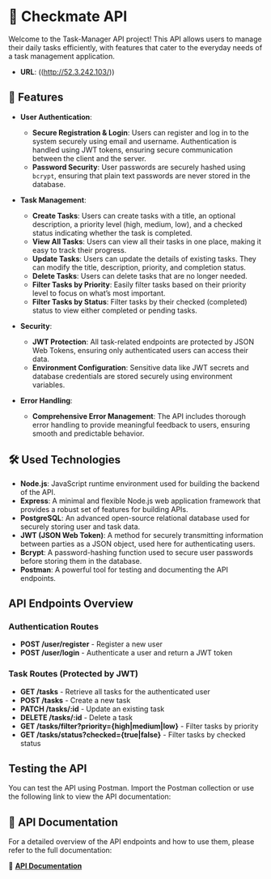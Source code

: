 # 📝 Checkmate API

Welcome to the Task-Manager API project! This API allows users to manage their daily tasks efficiently, with features that cater to the everyday needs of a task management application.

- **URL**: ((http://52.3.242.103/))
## 🚀 Features

- **User Authentication**:
  - **Secure Registration & Login**: Users can register and log in to the system securely using email and username. Authentication is handled using JWT tokens, ensuring secure communication between the client and the server.
  - **Password Security**: User passwords are securely hashed using `bcrypt`, ensuring that plain text passwords are never stored in the database.

- **Task Management**:
  - **Create Tasks**: Users can create tasks with a title, an optional description, a priority level (high, medium, low), and a checked status indicating whether the task is completed.
  - **View All Tasks**: Users can view all their tasks in one place, making it easy to track their progress.
  - **Update Tasks**: Users can update the details of existing tasks. They can modify the title, description, priority, and completion status.
  - **Delete Tasks**: Users can delete tasks that are no longer needed.
  - **Filter Tasks by Priority**: Easily filter tasks based on their priority level to focus on what’s most important.
  - **Filter Tasks by Status**: Filter tasks by their checked (completed) status to view either completed or pending tasks.

- **Security**:
  - **JWT Protection**: All task-related endpoints are protected by JSON Web Tokens, ensuring only authenticated users can access their data.
  - **Environment Configuration**: Sensitive data like JWT secrets and database credentials are stored securely using environment variables.

- **Error Handling**:
  - **Comprehensive Error Management**: The API includes thorough error handling to provide meaningful feedback to users, ensuring smooth and predictable behavior.

## 🛠️ Used Technologies

- **Node.js**: JavaScript runtime environment used for building the backend of the API.
- **Express**: A minimal and flexible Node.js web application framework that provides a robust set of features for building APIs.
- **PostgreSQL**: An advanced open-source relational database used for securely storing user and task data.
- **JWT (JSON Web Token)**: A method for securely transmitting information between parties as a JSON object, used here for authenticating users.
- **Bcrypt**: A password-hashing function used to secure user passwords before storing them in the database.
- **Postman**: A powerful tool for testing and documenting the API endpoints.

## API Endpoints Overview
### Authentication Routes

- **POST /user/register** - Register a new user
- **POST /user/login** - Authenticate a user and return a JWT token

### Task Routes (Protected by JWT)


- **GET /tasks** - Retrieve all tasks for the authenticated user
- **POST /tasks** - Create a new task
- **PATCH /tasks/:id** - Update an existing task
- **DELETE /tasks/:id** - Delete a task
- **GET /tasks/filter?priority={high|medium|low}** - Filter tasks by priority
- **GET /tasks/status?checked={true|false}** - Filter tasks by checked status


## Testing the API
You can test the API using Postman. Import the Postman collection or use the following link to view the API documentation:



## 📄 API Documentation

For a detailed overview of the API endpoints and how to use them, please refer to the full documentation:

🔗 **[API Documentation](https://documenter.getpostman.com/view/37432599/2sAXjSy8fC)**


